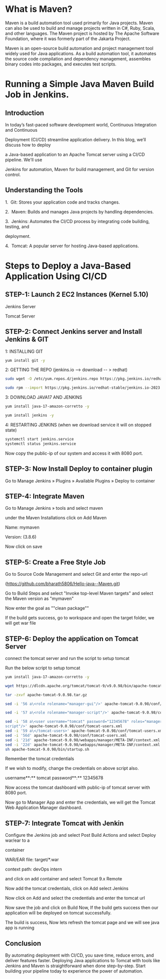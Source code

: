
# What is Maven?

Maven is a build automation tool used primarily for Java projects. Maven can also be used to build and manage projects written in C#, Ruby, Scala, and other languages. The Maven project is hosted by The Apache Software Foundation, where it was formerly part of the Jakarta Project.

Maven is an open-source build automation and project management tool widely used for Java applications. As a build automation tool, it automates the source code compilation and dependency management, assembles binary codes into packages, and executes test scripts.

#  Running a Simple Java Maven Build Job in Jenkins.

##  Introduction

In today’s fast-paced software development world, Continuous Integration and Continuous

Deployment (CI/CD) streamline application delivery. In this blog, we’ll discuss how to deploy

a Java-based application to an Apache Tomcat server using a CI/CD pipeline. We'll use

Jenkins for automation, Maven for build management, and Git for version control.


## Understanding the Tools

1.  Git: Stores your application code and tracks changes.

2.  Maven: Builds and manages Java projects by handling dependencies.

3.  Jenkins: Automates the CI/CD process by integrating code building, testing, and

deployment.

4.  Tomcat: A popular server for hosting Java-based applications.



#  Steps to Deploy a Java-Based Application Using CI/CD

## STEP-1: Launch 2 EC2 Instances (Kernel 5.10)

Jenkins Server

Tomcat Server

## STEP-2: Connect Jenkins server and Install Jenkins & GIT

1: INSTALLING GIT

```bash
yum install git -y
```

2: GETTING THE REPO (jenkins.io --> download -- > redhat)

```bash 
sudo wget -O /etc/yum.repos.d/jenkins.repo https://pkg.jenkins.io/redhat-stable/jenkins.repo

sudo rpm --import https://pkg.jenkins.io/redhat-stable/jenkins.io-2023.key
```

3: DOWNLOAD JAVA17 AND JENKINS

```bash
yum install java-17-amazon-corretto -y
```


```bash
yum install jenkins -y
```

4: RESTARTING JENKINS (when we download service it will on stopped state)

```bash
systemctl start jenkins.service
systemctl status jenkins.service
```

Now copy the public-ip of our system and access it with 8080 port.

## STEP-3: Now Install Deploy to container plugin

Go to Manage Jenkins » Plugins » Available Plugins » Deploy to container

## STEP-4: Integrate Maven

Go to Manage Jenkins » tools and select maven

under the Maven Installations click on Add Maven

Name: mymaven

Version: (3.8.6)

Now click on save

## STEP-5: Create a Free Style Job


Go to Source Code Management and select Git and enter the repo-url

(https://github.com/bharath5806/Hello-java--Maven.git)

Go to Build Steps and select "Invoke top-level Maven targets" and select the Maven version as 
"mymaven"

Now enter the goal as ""clean package""

If the build gets success, go to workspace and open the target folder, we will get war file

## STEP-6: Deploy the application on Tomcat Server

connect the tomcat server and run the script to setup tomcat

Run the below script to setup tomcat


```bash
yum install java-17-amazon-corretto -y

wget https://dlcdn.apache.org/tomcat/tomcat-9/v9.0.98/bin/apache-tomcat-9.0.98.tar.gz

tar -zxvf apache-tomcat-9.0.98.tar.gz

sed -i '56 a\<role rolename="manager-gui"/>' apache-tomcat-9.0.98/conf/tomcat-users.xml

sed -i '57 a\<role rolename="manager-script"/>' apache-tomcat-9.0.98/conf/tomcat-users.xml

sed -i '58 a\<user username="tomcat" password="12345678" roles="manager-gui, manager-
script"/>' apache-tomcat-9.0.98/conf/tomcat-users.xml
sed -i '59 a\</tomcat-users>' apache-tomcat-9.0.98/conf/tomcat-users.xml
sed -i '56d' apache-tomcat-9.0.98/conf/tomcat-users.xml
sed -i '21d' apache-tomcat-9.0.98/webapps/manager/META-INF/context.xml
sed -i '22d' apache-tomcat-9.0.98/webapps/manager/META-INF/context.xml
sh apache-tomcat-9.0.98/bin/startup.sh
```

Remember the tomcat credentials

If we wish to modify, change the credentials on above script also.

username**:** tomcat
password**:** 12345678

Now access the tomcat dashboard with public-ip of tomcat server with 8080 port.

Now go to Manager App and enter the credentials, we will get the Tomcat Web Application
Manager dashboard.


## STEP-7: Integrate Tomcat with Jenkin

Configure the Jenkins job and select Post Build Actions and select Deploy war/ear to a

container

WAR/EAR file: target/*.war

context path: devOps intern

and click on add container and select Tomcat 9.x Remote

Now add the tomcat credentials, click on Add select Jenkins

Now click on Add and select the credentials and enter the tomcat url

Now save the job and click on Build Now, If the build gets success then our application will be deployed on tomcat successfully.

The build is success, Now lets refresh the tomcat page and we will see java  app is running

## Conclusion

By automating deployment with CI/CD, you save time, reduce errors, and deliver features
faster. Deploying Java applications to Tomcat with tools like Jenkins and Maven is
straightforward when done step-by-step. Start building your pipeline today to experience the
power of automation.
